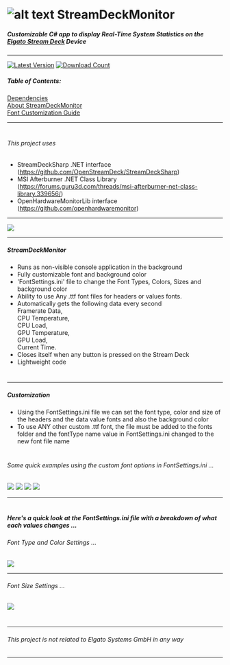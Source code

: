 #  ![alt text](https://i.imgur.com/qPAlSRq.png "StreamDeckMonitor") StreamDeckMonitor
  
##### Customizable C# app to display Real-Time System Statistics on the  [Elgato Stream Deck](https://www.elgato.com/en/gaming/stream-deck) Device
---

[![Latest Version](https://img.shields.io/github/release/SmokeyMcBong/StreamDeckMonitor.svg)](https://github.com/SmokeyMcBong/StreamDeckMonitor/releases) [![Download Count](https://img.shields.io/github/downloads/SmokeyMcBong/StreamDeckMonitor/latest/total.svg)](https://github.com/SmokeyMcBong/StreamDeckMonitor/releases)

##### Table of Contents:
[Dependencies](https://github.com/SmokeyMcBong/StreamDeckMonitor#this-project-uses)  
[About StreamDeckMonitor](https://github.com/SmokeyMcBong/StreamDeckMonitor#streamdeckmonitor)  
[Font Customization Guide](https://github.com/SmokeyMcBong/StreamDeckMonitor#customization)  

---
#

###### This project uses
* StreamDeckSharp .NET interface (https://github.com/OpenStreamDeck/StreamDeckSharp)  
* MSI Afterburner .NET Class Library (https://forums.guru3d.com/threads/msi-afterburner-net-class-library.339656/) 
* OpenHardwareMonitorLib interface (https://github.com/openhardwaremonitor)
---

 ![](https://i.imgur.com/5shefdi.jpg)
 
---

##### StreamDeckMonitor
- Runs as non-visible console application in the background
- Fully customizable font and background color
- 'FontSettings.ini' file to change the Font Types, Colors, Sizes and background color
- Ability to use Any .ttf font files for headers or values fonts.
- Automatically gets the following data every second  
Framerate Data,   
CPU Temperature,   
CPU Load,   
GPU Temperature,   
GPU Load,  
Current Time.   
- Closes itself when any button is pressed on the Stream Deck
- Lightweight code
#

---

##### Customization
- Using the FontSettings.ini file we can set the font type, color and size of the headers and the data value fonts and also the background color
- To use ANY other custom .ttf font, the file must be added to the fonts folder and the fontType name value in FontSettings.ini changed to the new font file name 
#

###### Some quick examples using the custom font options in FontSettings.ini ...
![](https://i.imgur.com/6jyt54d.png?1) ![](https://i.imgur.com/exgHk4k.png?2) 
![](https://i.imgur.com/K3pcqO7.png?1) ![](https://i.imgur.com/W0vcnuq.png?1) 

---
# 





##### Here's a quick look at the FontSettings.ini file with a breakdown of what each values changes ...

###### Font Type and Color Settings ...
   ![](https://i.imgur.com/atrAuUu.jpg)
   
---  
###### Font Size Settings ...
   ![](https://i.imgur.com/o3R2jzb.jpg)
   
#
#
---
 
###### This project is not related to *Elgato Systems GmbH* in any way

---
 
